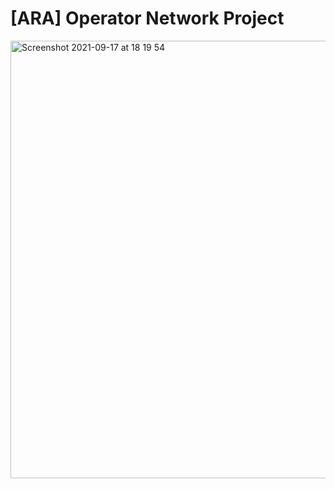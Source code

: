 # [ARA] Operator Network Project

<img width="700" alt="Screenshot 2021-09-17 at 18 19 54" src="https://user-images.githubusercontent.com/16211603/133829349-eddf6a58-91d2-43b3-9b19-15f2bd7fca41.png">



